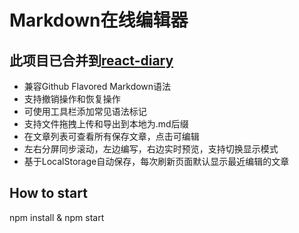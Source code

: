 # Markdown在线编辑器

## 此项目已合并到[react-diary](https://github.com/MinskyNg/react-diary)

* 兼容Github Flavored Markdown语法
* 支持撤销操作和恢复操作
* 可使用工具栏添加常见语法标记
* 支持文件拖拽上传和导出到本地为.md后缀
* 在文章列表可查看所有保存文章，点击可编辑
* 左右分屏同步滚动，左边编写，右边实时预览，支持切换显示模式
* 基于LocalStorage自动保存，每次刷新页面默认显示最近编辑的文章

## How to start

npm install & npm start
